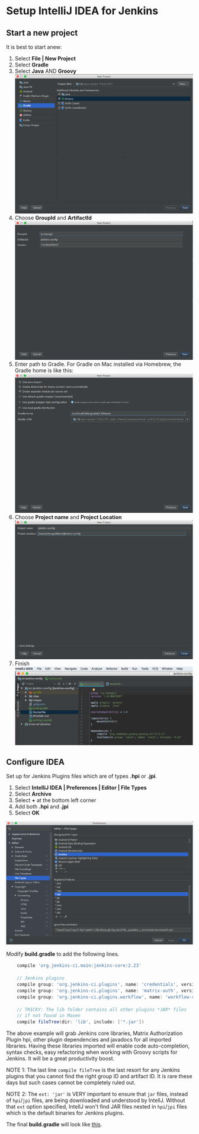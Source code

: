 # Setup IntelliJ IDEA for Jenkins

## Start a new project

It is best to start anew:

1. Select **File | New Project**
1. Select **Gradle**
1. Select **Java** AND **Groovy**
![Screeshot](images/idea/screen01.png "Start")
1. Choose **GroupId** and **ArtifactId**
![Screeshot](images/idea/screen02.png "Project Name")
1. Enter path to Gradle. For Gradle on Mac installed via Homebrew, the Gradle home is like this:
![Screeshot](images/idea/screen03.png "Configure Gradle")
1. Choose **Project name** and **Project Location**
![Screeshot](images/idea/screen04.png "Project location")
1. Finish
![Screeshot](images/idea/screen05.png "Finish")

## Configure IDEA

Set up for Jenkins Plugins files which are of types **.hpi** or **.jpi**.

1. Select **IntelliJ IDEA | Preferences | Editor | File Types**
1. Select **Archive**
1. Select **+** at the bottom left corner
1. Add both **.hpi** and **.jpi**
1. Select **OK**

![Screeshot](images/idea/screen06.png "Configure plugin files")

Modify **build.gradle** to add the following lines.

```groovy
    compile 'org.jenkins-ci.main:jenkins-core:2.23'

    // Jenkins plugins
    compile group: 'org.jenkins-ci.plugins', name: 'credentials', version: '2.1.13', ext: 'jar'
    compile group: 'org.jenkins-ci.plugins', name: 'matrix-auth', version: '1.6', ext: 'jar'
    compile group: 'org.jenkins-ci.plugins.workflow', name: 'workflow-cps', version: '2.39', ext: 'jar'

    // TRICKY: The lib folder contains all other plugins *JAR* files
    // if not found in Maven
    compile fileTree(dir: 'lib', include: ['*.jar'])
```

The above example will grab Jenkins core libraries, Matrix Authorization Plugin hpi, other plugin dependencies and javadocs for all imported libraries.
Having these libraries imported will enable code auto-completion, syntax checks, easy refactoring when working with Groovy scripts for Jenkins.
It will be a great productivity boost.

NOTE 1: The last line `compile fileTree` is the last resort for any Jenkins plugins that you cannot find the right group ID and artifact ID.
It is rare these days but such cases cannot be completely ruled out.

NOTE 2: The `ext: 'jar'` is VERY important to ensure that `jar` files, instead of `hpi`/`jpi` files, are being downloaded and understood by IntellJ.
Without that `ext` option specified, IntellJ won't find JAR files nested in `hpi`/`jpi` files which is the default binaries for Jenkins plugins.

The final **build.gradle** will look like [this](https://github.com/tdongsi/jenkins-steps-override/blob/master/build.gradle).


